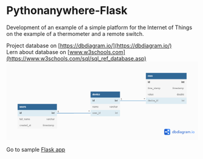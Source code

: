 # Pythonanywhere-Flask
Development of an example of a simple platform for the Internet of Things on the example of a thermometer and a remote switch.

Project database on [https://dbdiagram.io/](https://dbdiagram.io/)
<br>
Lern about database on [www.w3schools.com](https://www.w3schools.com/sql/sql_ref_database.asp)
<br>
![Database](temperatura.png)

Go to sample [Flask app](sample.py)

